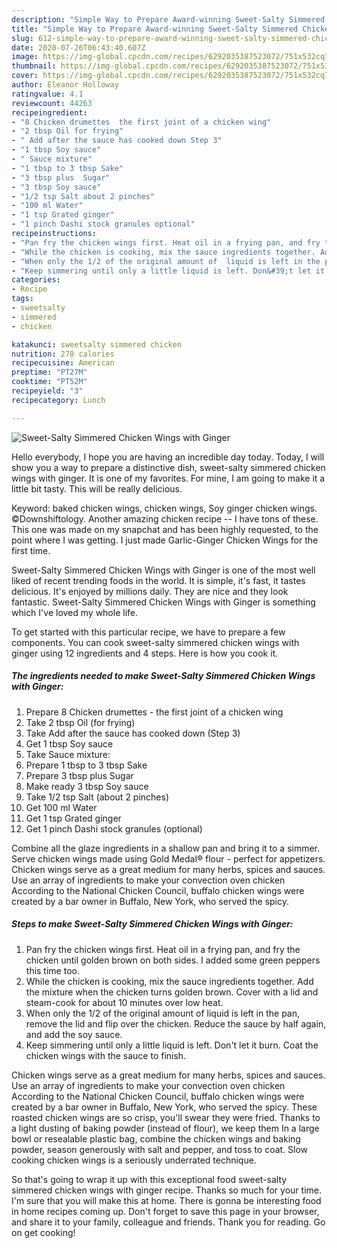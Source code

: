 ```yaml
---
description: "Simple Way to Prepare Award-winning Sweet-Salty Simmered Chicken Wings with Ginger"
title: "Simple Way to Prepare Award-winning Sweet-Salty Simmered Chicken Wings with Ginger"
slug: 612-simple-way-to-prepare-award-winning-sweet-salty-simmered-chicken-wings-with-ginger
date: 2020-07-26T06:43:40.607Z
image: https://img-global.cpcdn.com/recipes/6292035387523072/751x532cq70/sweet-salty-simmered-chicken-wings-with-ginger-recipe-main-photo.jpg
thumbnail: https://img-global.cpcdn.com/recipes/6292035387523072/751x532cq70/sweet-salty-simmered-chicken-wings-with-ginger-recipe-main-photo.jpg
cover: https://img-global.cpcdn.com/recipes/6292035387523072/751x532cq70/sweet-salty-simmered-chicken-wings-with-ginger-recipe-main-photo.jpg
author: Eleanor Holloway
ratingvalue: 4.1
reviewcount: 44263
recipeingredient:
- "8 Chicken drumettes  the first joint of a chicken wing"
- "2 tbsp Oil for frying"
- " Add after the sauce has cooked down Step 3"
- "1 tbsp Soy sauce"
- " Sauce mixture"
- "1 tbsp to 3 tbsp Sake"
- "3 tbsp plus  Sugar"
- "3 tbsp Soy sauce"
- "1/2 tsp Salt about 2 pinches"
- "100 ml Water"
- "1 tsp Grated ginger"
- "1 pinch Dashi stock granules optional"
recipeinstructions:
- "Pan fry the chicken wings first. Heat oil in a frying pan, and fry the chicken until golden brown on both sides. I added some green peppers this time too."
- "While the chicken is cooking, mix the sauce ingredients together. Add the mixture when the chicken turns golden brown. Cover with a lid and steam-cook for about 10 minutes over low heat."
- "When only the 1/2 of the original amount of  liquid is left in the pan, remove the lid and flip over the chicken. Reduce the sauce by half again, and add the soy sauce."
- "Keep simmering until only a little liquid is left. Don&#39;t let it burn. Coat the chicken wings with the sauce to finish."
categories:
- Recipe
tags:
- sweetsalty
- simmered
- chicken

katakunci: sweetsalty simmered chicken 
nutrition: 278 calories
recipecuisine: American
preptime: "PT27M"
cooktime: "PT52M"
recipeyield: "3"
recipecategory: Lunch

---
```



![Sweet-Salty Simmered Chicken Wings with Ginger](https://img-global.cpcdn.com/recipes/6292035387523072/751x532cq70/sweet-salty-simmered-chicken-wings-with-ginger-recipe-main-photo.jpg)

Hello everybody, I hope you are having an incredible day today. Today, I will show you a way to prepare a distinctive dish, sweet-salty simmered chicken wings with ginger. It is one of my favorites. For mine, I am going to make it a little bit tasty. This will be really delicious.

Keyword: baked chicken wings, chicken wings, Soy ginger chicken wings. ©Downshiftology. Another amazing chicken recipe -- I have tons of these. This one was made on my snapchat and has been highly requested, to the point where I was getting. I just made Garlic-Ginger Chicken Wings for the first time.

Sweet-Salty Simmered Chicken Wings with Ginger is one of the most well liked of recent trending foods in the world. It is simple, it's fast, it tastes delicious. It's enjoyed by millions daily. They are nice and they look fantastic. Sweet-Salty Simmered Chicken Wings with Ginger is something which I've loved my whole life.


To get started with this particular recipe, we have to prepare a few components. You can cook sweet-salty simmered chicken wings with ginger using 12 ingredients and 4 steps. Here is how you cook it.

<!--inarticleads1-->

##### The ingredients needed to make Sweet-Salty Simmered Chicken Wings with Ginger:

1. Prepare 8 Chicken drumettes - the first joint of a chicken wing
1. Take 2 tbsp Oil (for frying)
1. Take  Add after the sauce has cooked down (Step 3)
1. Get 1 tbsp Soy sauce
1. Take  Sauce mixture:
1. Prepare 1 tbsp to 3 tbsp Sake
1. Prepare 3 tbsp plus  Sugar
1. Make ready 3 tbsp Soy sauce
1. Take 1/2 tsp Salt (about 2 pinches)
1. Get 100 ml Water
1. Get 1 tsp Grated ginger
1. Get 1 pinch Dashi stock granules (optional)


Combine all the glaze ingredients in a shallow pan and bring it to a simmer. Serve chicken wings made using Gold Medal® flour - perfect for appetizers. Chicken wings serve as a great medium for many herbs, spices and sauces. Use an array of ingredients to make your convection oven chicken According to the National Chicken Council, buffalo chicken wings were created by a bar owner in Buffalo, New York, who served the spicy. 

<!--inarticleads2-->

##### Steps to make Sweet-Salty Simmered Chicken Wings with Ginger:

1. Pan fry the chicken wings first. Heat oil in a frying pan, and fry the chicken until golden brown on both sides. I added some green peppers this time too.
1. While the chicken is cooking, mix the sauce ingredients together. Add the mixture when the chicken turns golden brown. Cover with a lid and steam-cook for about 10 minutes over low heat.
1. When only the 1/2 of the original amount of  liquid is left in the pan, remove the lid and flip over the chicken. Reduce the sauce by half again, and add the soy sauce.
1. Keep simmering until only a little liquid is left. Don&#39;t let it burn. Coat the chicken wings with the sauce to finish.


Chicken wings serve as a great medium for many herbs, spices and sauces. Use an array of ingredients to make your convection oven chicken According to the National Chicken Council, buffalo chicken wings were created by a bar owner in Buffalo, New York, who served the spicy. These roasted chicken wings are so crisp, you&#39;ll swear they were fried. Thanks to a light dusting of baking powder (instead of flour), we keep them In a large bowl or resealable plastic bag, combine the chicken wings and baking powder, season generously with salt and pepper, and toss to coat. Slow cooking chicken wings is a seriously underrated technique. 

So that's going to wrap it up with this exceptional food sweet-salty simmered chicken wings with ginger recipe. Thanks so much for your time. I'm sure that you will make this at home. There is gonna be interesting food in home recipes coming up. Don't forget to save this page in your browser, and share it to your family, colleague and friends. Thank you for reading. Go on get cooking!
